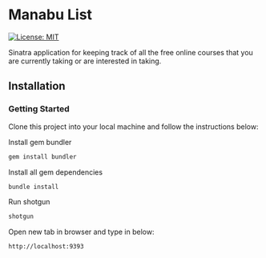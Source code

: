 # Manabu List
[![License: MIT](https://img.shields.io/badge/License-MIT-yellow.svg)](https://opensource.org/licenses/MIT)

Sinatra application for keeping track of all the free online courses that you are currently taking or are interested in taking.

## Installation

### Getting Started
Clone this project into your local machine and follow the instructions below:

Install gem bundler
``` bash
gem install bundler
```
Install all gem dependencies
``` bash
bundle install
```
Run shotgun
``` bash
shotgun
```
Open new tab in browser and type in below:
``` bash
http://localhost:9393
```

